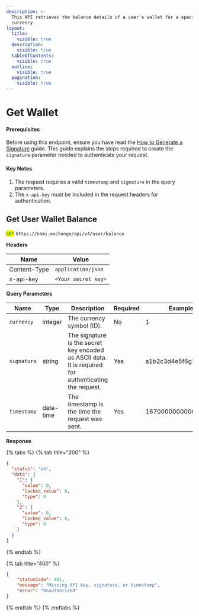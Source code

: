 ```yaml
---
description: >-
  This API retrieves the balance details of a user's wallet for a specific
  currency.
layout:
  title:
    visible: true
  description:
    visible: true
  tableOfContents:
    visible: true
  outline:
    visible: true
  pagination:
    visible: true
---
```


# Get Wallet

#### Prerequisites

Before using this endpoint, ensure you have read the [How to Generate a Signature](../../authentication.md) guide. This guide explains the steps required to create the `signature` parameter needed to authenticate your request.

#### Key Notes

1. The request requires a valid `timestamp` and `signature` in the query parameters.
2. The `x-api-key` must be included in the request headers for authentication.

## Get User Wallet Balance

<mark style="color:green;">`GET`</mark> `https://nami.exchange/api/v4/user/balance`

**Headers**

| Name         | Value               |
| ------------ | ------------------- |
| Content-Type | `application/json`  |
| x-api-key    | `<Your secret key>` |

**Query Parameters**

| Name        | Type      | Description                                                                                           | Required | Example               |
| ----------- | --------- | ----------------------------------------------------------------------------------------------------- | -------- | --------------------- |
| `currency`  | integer   | The currency symbol (ID).                                                                             | No       | 1                     |
| `signature` | string    | The signature is the secret key encoded as ASCII data. It is required for authenticating the request. | Yes      | a1b2c3d4e5f6g7h8i9j0k |
| `timestamp` | date-time | The timestamp is the time the request was sent.                                                       | Yes      | 1670000000000         |

**Response**

{% tabs %}
{% tab title="200" %}
```json
{
  "status": "ok",
  "data": {
    "1": {
      "value": 0,
      "locked_value": 0,
      "type": 0
    },
    "2": {
      "value": 0,
      "locked_value": 0,
      "type": 0
    }
  }
}
```
{% endtab %}

{% tab title="400" %}
```json
{
    "statusCode": 401,
    "message": "Missing API key, signature, or timestamp",
    "error": "Unauthorized"
}
```
{% endtab %}
{% endtabs %}
